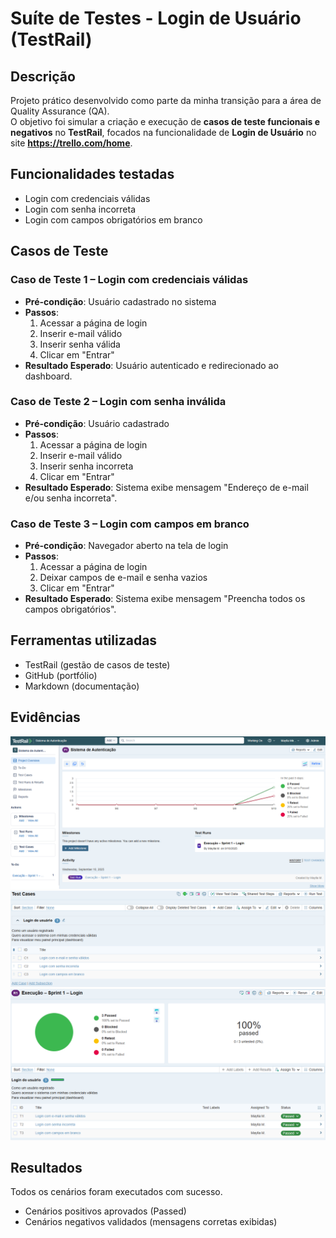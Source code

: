 # Suíte de Testes - Login de Usuário (TestRail)

## Descrição
Projeto prático desenvolvido como parte da minha transição para a área de Quality Assurance (QA).  
O objetivo foi simular a criação e execução de **casos de teste funcionais e negativos** no **TestRail**, focados na funcionalidade de **Login de Usuário** no site **https://trello.com/home**.

## Funcionalidades testadas
- Login com credenciais válidas
- Login com senha incorreta
- Login com campos obrigatórios em branco

## Casos de Teste

### Caso de Teste 1 – Login com credenciais válidas
- **Pré-condição**: Usuário cadastrado no sistema
- **Passos**:
  1. Acessar a página de login
  2. Inserir e-mail válido
  3. Inserir senha válida
  4. Clicar em "Entrar"
- **Resultado Esperado**: Usuário autenticado e redirecionado ao dashboard.

### Caso de Teste 2 – Login com senha inválida
- **Pré-condição**: Usuário cadastrado
- **Passos**:
  1. Acessar a página de login
  2. Inserir e-mail válido
  3. Inserir senha incorreta
  4. Clicar em "Entrar"
- **Resultado Esperado**: Sistema exibe mensagem "Endereço de e-mail e/ou senha incorreta".

### Caso de Teste 3 – Login com campos em branco
- **Pré-condição**: Navegador aberto na tela de login
- **Passos**:
  1. Acessar a página de login
  2. Deixar campos de e-mail e senha vazios
  3. Clicar em "Entrar"
- **Resultado Esperado**: Sistema exibe mensagem "Preencha todos os campos obrigatórios".

## Ferramentas utilizadas
- TestRail (gestão de casos de teste)
- GitHub (portfólio)
- Markdown (documentação)

## Evidências
![Tela de Feature no TestRail](feature-login.png)  
![Lista de Test Cases](test-cases.png)  
![Execução de Test Run](test-run.png)

## Resultados
Todos os cenários foram executados com sucesso.  
- Cenários positivos aprovados (Passed)  
- Cenários negativos validados (mensagens corretas exibidas)
